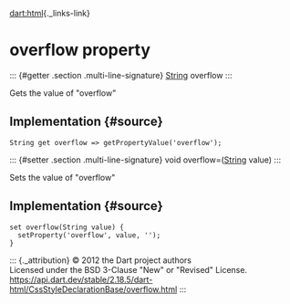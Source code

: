[dart:html](../../dart-html/dart-html-library){._links-link}

overflow property
=================

::: {#getter .section .multi-line-signature}
[String](../../dart-core/string-class) overflow
:::

Gets the value of \"overflow\"

Implementation {#source}
--------------

``` {.language-dart data-language="dart"}
String get overflow => getPropertyValue('overflow');
```

::: {#setter .section .multi-line-signature}
void overflow=([String](../../dart-core/string-class) value)
:::

Sets the value of \"overflow\"

Implementation {#source}
--------------

``` {.language-dart data-language="dart"}
set overflow(String value) {
  setProperty('overflow', value, '');
}
```

::: {._attribution}
© 2012 the Dart project authors\
Licensed under the BSD 3-Clause \"New\" or \"Revised\" License.\
<https://api.dart.dev/stable/2.18.5/dart-html/CssStyleDeclarationBase/overflow.html>
:::
